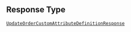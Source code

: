 ## Response Type

[`UpdateOrderCustomAttributeDefinitionResponse`](../../doc/models/update-order-custom-attribute-definition-response.md)
